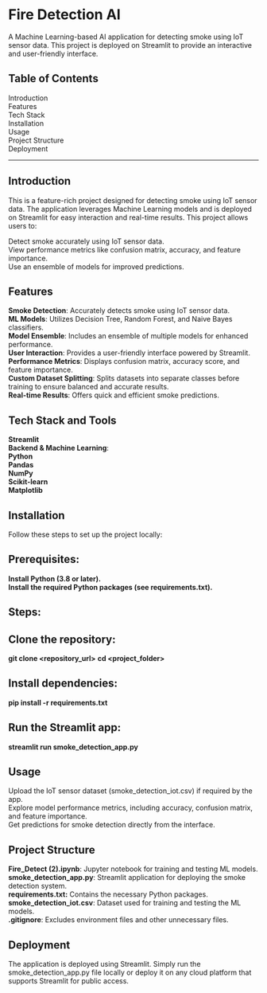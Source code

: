


# Fire Detection AI <br/>
A Machine Learning-based AI application for detecting smoke using IoT sensor data. This project is deployed on Streamlit to provide an interactive and user-friendly interface.

## Table of Contents <br/>
Introduction <br/> Features <br/> Tech Stack <br/> Installation <br/> Usage <br/> Project Structure <br/> Deployment <br/>

<hr>

## Introduction <br/>
This is a feature-rich project designed for detecting smoke using IoT sensor data. The application leverages Machine Learning models and is deployed on Streamlit for easy interaction and real-time results.
This project allows users to:

Detect smoke accurately using IoT sensor data. <br/>
View performance metrics like confusion matrix, accuracy, and feature importance. <br/>
Use an ensemble of models for improved predictions. <br/>
## Features <br/>
**Smoke Detection**: Accurately detects smoke using IoT sensor data. <br/>
**ML Models**: Utilizes Decision Tree, Random Forest, and Naive Bayes classifiers. <br/>
**Model Ensemble**: Includes an ensemble of multiple models for enhanced performance. <br/>
**User Interaction**: Provides a user-friendly interface powered by Streamlit. <br/>
**Performance Metrics**: Displays confusion matrix, accuracy score, and feature importance. <br/>
**Custom Dataset Splitting**: Splits datasets into separate classes before training to ensure balanced and accurate results. <br/>
**Real-time Results**: Offers quick and efficient smoke predictions. <br/>
## Tech Stack and Tools <br/>

**Streamlit** <br/>
**Backend & Machine Learning**: <br/>
**Python**<br/>
**Pandas** <br/>
**NumPy** <br/>
**Scikit-learn**<br/>
**Matplotlib**<br/>
## Installation <br/>
Follow these steps to set up the project locally:

## Prerequisites: <br/>
**Install Python (3.8 or later).** <br/>
**Install the required Python packages (see requirements.txt).** <br/>
## Steps: <br/>
## Clone the repository: <br/>

**git clone <repository_url>** 
**cd <project_folder>**  
## Install dependencies: <br/>

**pip install -r requirements.txt**  
## Run the Streamlit app: <br/>

**streamlit run smoke_detection_app.py**  
## Usage <br/>
Upload the IoT sensor dataset (smoke_detection_iot.csv) if required by the app. <br/>
Explore model performance metrics, including accuracy, confusion matrix, and feature importance. <br/>
Get predictions for smoke detection directly from the interface. <br/>
## Project Structure <br/>
**Fire_Detect (2).ipynb**: Jupyter notebook for training and testing ML models. <br/>
**smoke_detection_app.py**: Streamlit application for deploying the smoke detection system. <br/>
**requirements.txt:** Contains the necessary Python packages. <br/>
**smoke_detection_iot.csv**: Dataset used for training and testing the ML models. <br/>
**.gitignore**: Excludes environment files and other unnecessary files. <br/>
## Deployment <br/>
The application is deployed using Streamlit. Simply run the smoke_detection_app.py file locally or deploy it on any cloud platform that supports Streamlit for public access.


